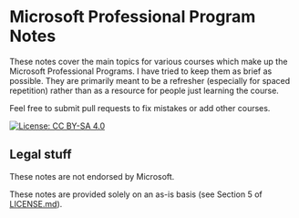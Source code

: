 # Microsoft Professional Program Notes

These notes cover the main topics for various courses which make up the Microsoft Professional Programs. I have tried to keep them as brief as possible. They are primarily meant to be a refresher (especially for spaced repetition) rather than as a resource for people just learning the course.

Feel free to submit pull requests to fix mistakes or add other courses.

[![License: CC BY-SA 4.0](https://img.shields.io/badge/License-CC%20BY--SA%204.0-lightgrey.svg)](https://creativecommons.org/licenses/by-sa/4.0/)

## Legal stuff

These notes are not endorsed by Microsoft.

These notes are provided solely on an as-is basis (see Section 5 of [LICENSE.md](LICENSE.md#section-5--disclaimer-of-warranties-and-limitation-of-liability)).